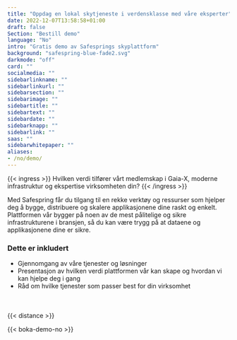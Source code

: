 ```yaml
---
title: "Oppdag en lokal skytjeneste i verdensklasse med våre eksperter"
date: 2022-12-07T13:58:58+01:00
draft: false
Section: "Bestill demo"
language: "No"
intro: "Gratis demo av Safesprings skyplattform"
background: "safespring-blue-fade2.svg"
darkmode: "off"
card: ""
socialmedia: ""
sidebarlinkname: ""
sidebarlinkurl: ""
sidebarsection: ""
sidebarimage: ""
sidebartitle: ""
sidebartext: ""
sidebardate: ""
sidebarknapp: ""
sidebarlink: ""
saas: ""
sidebarwhitepaper: ""
aliases:
- /no/demo/
---
```


{{< ingress >}}
Hvilken verdi tilfører vårt medlemskap i Gaia-X, moderne infrastruktur og ekspertise virksomheten din?
{{< /ingress >}}

Med Safespring får du tilgang til en rekke verktøy og ressurser som hjelper deg å bygge, distribuere og skalere applikasjonene dine raskt og enkelt. Plattformen vår bygger på noen av de mest pålitelige og sikre infrastrukturene i bransjen, så du kan være trygg på at dataene og applikasjonene dine er sikre.


### Dette er inkludert

- Gjennomgang av våre tjenester og løsninger
- Presentasjon av hvilken verdi plattformen vår kan skape og hvordan vi kan hjelpe deg i gang
- Råd om hvilke tjenester som passer best for din virksomhet

<div style="margin-bottom:50px;"></div>

{{< distance >}}

{{< boka-demo-no >}}
